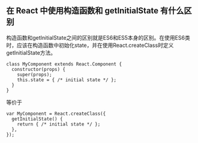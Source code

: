 ## 在 React 中使用构造函数和 getInitialState 有什么区别

构造函数和getInitialState之间的区别就是ES6和ES5本身的区别。在使用ES6类时，应该在构造函数中初始化state，并在使用React.createClass时定义getInitialState方法。

    class MyComponent extends React.Component {
      constructor(props) {
        super(props);
        this.state = { /* initial state */ };
      }
    }

等价于

    var MyComponent = React.createClass({
      getInitialState() {
        return { /* initial state */ };
      },
    });